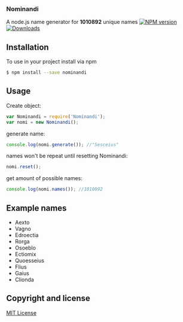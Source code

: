 ### Nominandi

A node.js name generator for **1010892** unique names
[![NPM version](https://img.shields.io/npm/v/nominandi.svg?style=flat-square)](https://www.npmjs.org/package/nominandi) [![Downloads](https://img.shields.io/npm/dt/nominandi.svg?style=flat-square)](https://www.npmjs.org/package/nominandi)

## Installation
To use in your project install via npm
```bash
$ npm install --save nominandi
```

## Usage
Create object:
```javascript
var Nominandi = require('Nominandi');
var nomi = new Nominandi();
```
generate name:
```javascript
console.log(nomi.generate()); //"Sesceius"
```
names won't be repeat until resetting Nominandi:
```javascript
nomi.reset();
```
get amount of possible names:
```javascript
console.log(nomi.names()); //1010892
```
## Example names
 * Aexto
 * Vagno
 * Edroectia
 * Rorga
 * Osoeblo
 * Ectiomix
 * Quoesseius
 * Flius
 * Gaius
 * Clionda

## Copyright and license

[MIT License](LICENSE)